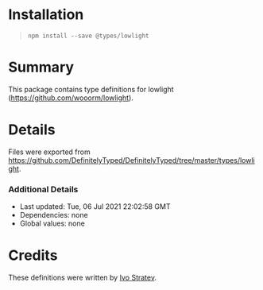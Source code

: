 # Installation
> `npm install --save @types/lowlight`

# Summary
This package contains type definitions for lowlight (https://github.com/wooorm/lowlight).

# Details
Files were exported from https://github.com/DefinitelyTyped/DefinitelyTyped/tree/master/types/lowlight.

### Additional Details
 * Last updated: Tue, 06 Jul 2021 22:02:58 GMT
 * Dependencies: none
 * Global values: none

# Credits
These definitions were written by [Ivo Stratev](https://github.com/NoHomey).
